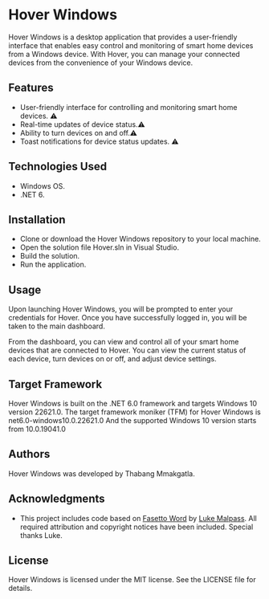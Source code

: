 # Hover Windows
Hover Windows is a desktop application that provides a user-friendly interface that enables easy control and monitoring of smart home devices from a Windows device. With Hover, you can manage your connected devices from the convenience of your Windows device.

## Features
* User-friendly interface for controlling and monitoring smart home devices. ⚠️
* Real-time updates of device status.⚠️
* Ability to turn devices on and off.⚠️
* Toast notifications for device status updates. ⚠️

## Technologies Used
* Windows OS.
* .NET 6.

## Installation
* Clone or download the Hover Windows repository to your local machine.
* Open the solution file Hover.sln in Visual Studio.
* Build the solution.
* Run the application.

## Usage
Upon launching Hover Windows, you will be prompted to enter your credentials for Hover. Once you have successfully logged in, you will be taken to the main dashboard.

From the dashboard, you can view and control all of your smart home devices that are connected to Hover. You can view the current status of each device, turn devices on or off, and adjust device settings.

## Target Framework
Hover Windows is built on the .NET 6.0 framework and targets Windows 10 version 22621.0. The target framework moniker (TFM) for Hover Windows is net6.0-windows10.0.22621.0 And the supported Windows 10 version starts from 10.0.19041.0

## Authors
Hover Windows was developed by Thabang Mmakgatla.

## Acknowledgments
* This project includes code based on [Fasetto Word](https://github.com/angelsix/fasetto-word) by [Luke Malpass](https://github.com/angelsix/fasetto-word). All required attribution and copyright notices have been included. Special thanks Luke.

## License
Hover Windows is licensed under the MIT license. See the LICENSE file for details.

